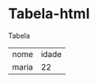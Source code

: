 # Tabela-html
Tabela
<table = " " >
<tr> <td> nome </td>  <td> idade </td> </tr>
<tr> <td> maria </td> <td> 22 </td> </tr>
